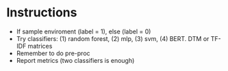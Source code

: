 # Instructions
- If sample enviroment (label = 1), else (label = 0)
- Try classifiers: (1) random forest, (2) mlp, (3) svm, (4) BERT. DTM or TF-IDF matrices
- Remember to do pre-proc
- Report metrics (two classifiers is enough)
